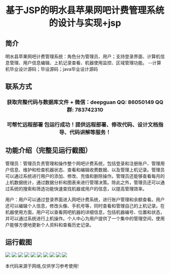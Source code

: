 <p><h1 align="center">基于JSP的明水县苹果网吧计费管理系统的设计与实现+jsp</h1></p>

## 简介
明水县苹果网吧计费管理系统：角色分为管理员、用户；支持登录界面、计算机信息管理、用户信息编辑、上机记录查看、机器使用监控、区域管理功能。    --计算机毕业设计源码；毕设源码；java毕业设计源码


## 联系方式
<p><h3 align="center">获取完整代码与数据库文件 + 微信：deepguan QQ: 86050149 QQ群: 783742310</h3></p>
<p><h3 align="center">可帮忙远程部署 包运行成功！提供远程部署、修改代码、设计文档指导、代码讲解等服务！</h3></p>

## 功能介绍（完整见运行截图）
管理员：管理员负责管理和操作整个网吧计费系统，包括登录和注册账户、管理用户信息、维护和检查机器状态、查看和编辑收费数据、以及管理上机记录。管理员可以通过系统进行用户的添加、修改、充值和删除操作。管理员还能够查看每月的上机数据统计，通过数据分析和图表来进行管理决策。除此之外，管理员还可以通过系统的搜索和筛选功能快速查找机器或用户的信息，以提高管理效率。

用户：用户可以通过登录界面进入网吧计费系统，进行账户管理和余额查看。用户还可以编辑个人信息，修改头像、手机号等，同时查看和管理自己的上机记录。在机器使用方面，用户可以查看网吧机器的详细信息，包括机器编号、位置和状态，并可以通过系统进行上机操作。个人中心为用户提供了一个集中的管理空间，使用户能够方便地更新个人资料和查看历史记录。


## 运行截图
![](https://bs-1329754181.cos.ap-shanghai.myqcloud.com/ssm/MingShuiXianAppleInternetCafeBillingManagementSystem/img/001.jpg)
![](https://bs-1329754181.cos.ap-shanghai.myqcloud.com/ssm/MingShuiXianAppleInternetCafeBillingManagementSystem/img/002.jpg)
![](https://bs-1329754181.cos.ap-shanghai.myqcloud.com/ssm/MingShuiXianAppleInternetCafeBillingManagementSystem/img/003.jpg)
![](https://bs-1329754181.cos.ap-shanghai.myqcloud.com/ssm/MingShuiXianAppleInternetCafeBillingManagementSystem/img/004.jpg)
![](https://bs-1329754181.cos.ap-shanghai.myqcloud.com/ssm/MingShuiXianAppleInternetCafeBillingManagementSystem/img/005.jpg)
![](https://bs-1329754181.cos.ap-shanghai.myqcloud.com/ssm/MingShuiXianAppleInternetCafeBillingManagementSystem/img/006.jpg)
![](https://bs-1329754181.cos.ap-shanghai.myqcloud.com/ssm/MingShuiXianAppleInternetCafeBillingManagementSystem/img/007.jpg)
![](https://bs-1329754181.cos.ap-shanghai.myqcloud.com/ssm/MingShuiXianAppleInternetCafeBillingManagementSystem/img/008.jpg)
![](https://bs-1329754181.cos.ap-shanghai.myqcloud.com/ssm/MingShuiXianAppleInternetCafeBillingManagementSystem/img/009.jpg)
![](https://bs-1329754181.cos.ap-shanghai.myqcloud.com/ssm/MingShuiXianAppleInternetCafeBillingManagementSystem/img/010.jpg)

<p>本代码来源于网络,仅供学习参考使用!</p>
